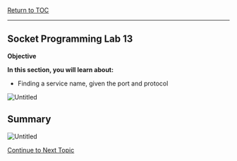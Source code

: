 <a href="https://github.com/CyberTrainingUSAF/04-IDE-s-and-Algorithms-Pt.-1/blob/master/00-Table-of-Contents.md" rel="Return to TOC"> Return to TOC </a>

---

## Socket Programming Lab 13

**Objective**

**In this section, you will learn about:**
* Finding a service name, given the port and protocol

![Untitled](https://user-images.githubusercontent.com/47218652/60992922-0b409a00-a313-11e9-82e0-fa0d731ccbe2.png)

## Summary

![Untitled](https://user-images.githubusercontent.com/47218652/60992962-201d2d80-a313-11e9-8dc5-5ecebb632665.png)

<a href="https://github.com/CyberTrainingUSAF/04-IDE-s-and-Algorithms-Pt.-1/blob/master/01_pseudocode/03_Structure.md" > Continue to Next Topic </a>
